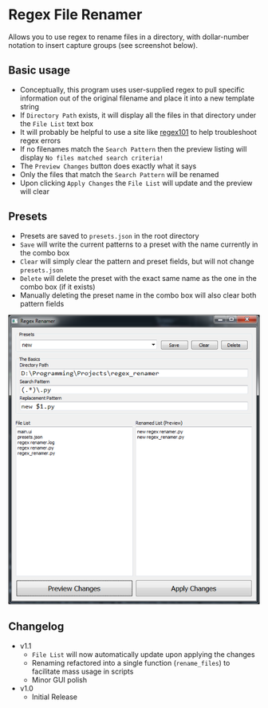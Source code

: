 # Regex File Renamer
Allows you to use regex to rename files in a directory, with dollar-number notation to insert capture groups (see screenshot below).

## Basic usage
- Conceptually, this program uses user-supplied regex to pull specific information out of the original filename and place it into a new template string
- If `Directory Path` exists, it will display all the files in that directory under the `File List` text box
- It will probably be helpful to use a site like [regex101](https://regex101.com/) to help troubleshoot regex errors
- If no filenames match the `Search Pattern` then the preview listing will display `No files matched search criteria!`
- The `Preview Changes` button does exactly what it says
- Only the files that match the `Search Pattern` will be renamed
- Upon clicking `Apply Changes` the `File List` will update and the preview will clear
 
## Presets
- Presets are saved to `presets.json` in the root directory
- `Save` will write the current patterns to a preset with the name currently in the combo box
- `Clear` will simply clear the pattern and preset fields, but will not change `presets.json`
- `Delete` will delete the preset with the exact same name as the one in the combo box (if it exists)
- Manually deleting the preset name in the combo box will also clear both pattern fields

![screenshot](sshot.png)

## Changelog
- v1.1
    - `File List` will now automatically update upon applying the changes
    - Renaming refactored into a single function (`rename_files`) to facilitate mass usage in scripts
    - Minor GUI polish
- v1.0
    - Initial Release
